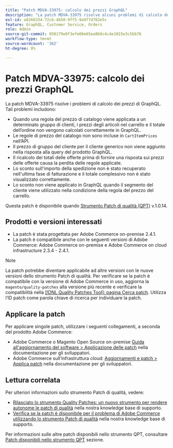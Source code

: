 ```yaml
---
title: "Patch MDVA-33975: calcolo dei prezzi GraphQL"
description: "La patch MDVA-33975 risolve alcuni problemi di calcolo dei prezzi di GraphQL. Tali problemi includono:"
exl-id: a8266334-72cb-4b50-9ff5-9a977d762e5c
feature: GraphQL, Customer Service, Orders
role: Admin
source-git-commit: 958179e0f3efe08e65ea8b0c4c4e1015e3c5bb76
workflow-type: tm+mt
source-wordcount: '362'
ht-degree: 0%

---
```


# Patch MDVA-33975: calcolo dei prezzi GraphQL

La patch MDVA-33975 risolve i problemi di calcolo dei prezzi di GraphQL. Tali problemi includono:

* Quando una regola del prezzo di catalogo viene applicata a un determinato gruppo di clienti, i prezzi degli articoli nel carrello e il totale dell’ordine non vengono calcolati correttamente in GraphQL.
* Le regole di prezzo del catalogo non sono incluse in `CartItemPrices` nell’API.
* Il prezzo di gruppo del cliente per il cliente generico non viene aggiunto nella risposta alla query del prodotto GraphQL.
* Il ricalcolo dei totali delle offerte prima di fornire una risposta sui prezzi delle offerte causa la perdita delle regole applicate.
* Lo sconto sull&#39;importo della spedizione non è stato recuperato nell&#39;ultima fase di fatturazione e il totale complessivo non è stato visualizzato correttamente.
* Lo sconto non viene applicato in GraphQL quando il segmento del cliente viene utilizzato nella condizione della regola del prezzo del carrello.

Questa patch è disponibile quando [Strumento Patch di qualità (QPT)](/help/announcements/adobe-commerce-announcements/magento-quality-patches-released-new-tool-to-self-serve-quality-patches.md) v.1.0.14.

## Prodotti e versioni interessati

* La patch è stata progettata per Adobe Commerce on-premise 2.4.1.
* La patch è compatibile anche con le seguenti versioni di Adobe Commerce: Adobe Commerce on-premise e Adobe Commerce on cloud infrastructure 2.3.4 - 2.4.1.

>[!NOTE]
>
>La patch potrebbe diventare applicabile ad altre versioni con le nuove versioni dello strumento Patch di qualità. Per verificare se la patch è compatibile con la versione di Adobe Commerce in uso, aggiorna la `magento/quality-patches` alla versione più recente e verificare la compatibilità nella [[!DNL Quality Patches Tool]: pagina Cerca patch](https://devdocs.magento.com/quality-patches/tool.html#patch-grid). Utilizza l’ID patch come parola chiave di ricerca per individuare la patch.

## Applicare la patch

Per applicare singole patch, utilizzare i seguenti collegamenti, a seconda del prodotto Adobe Commerce:

* Adobe Commerce o Magento Open Source on-premise [Guida all&#39;aggiornamento del software > Applicazione delle patch](https://devdocs.magento.com/guides/v2.4/comp-mgr/patching/mqp.html) nella documentazione per gli sviluppatori.
* Adobe Commerce sull’infrastruttura cloud: [Aggiornamenti e patch > Applica patch](https://devdocs.magento.com/cloud/project/project-patch.html) nella documentazione per gli sviluppatori.

## Lettura correlata

Per ulteriori informazioni sullo strumento Patch di qualità, vedere:

* [Rilasciato lo strumento Quality Patches: un nuovo strumento per rendere autonome le patch di qualità](/help/announcements/adobe-commerce-announcements/magento-quality-patches-released-new-tool-to-self-serve-quality-patches.md) nella nostra knowledge base di supporto.
* [Verifica se la patch è disponibile per il problema di Adobe Commerce utilizzando lo strumento Patch di qualità](/help/support-tools/patches-available-in-qpt-tool/check-patch-for-magento-issue-with-magento-quality-patches.md) nella nostra knowledge base di supporto.

Per informazioni sulle altre patch disponibili nello strumento QPT, consultare [Patch disponibili nello strumento QPT](https://support.magento.com/hc/en-us/sections/360010506631-Patches-available-in-QPT-tool-) sezione.

